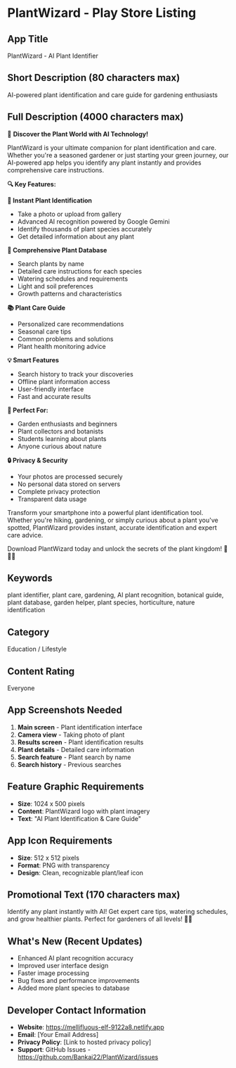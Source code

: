# PlantWizard - Play Store Listing

## App Title
PlantWizard - AI Plant Identifier

## Short Description (80 characters max)
AI-powered plant identification and care guide for gardening enthusiasts

## Full Description (4000 characters max)

🌱 **Discover the Plant World with AI Technology!**

PlantWizard is your ultimate companion for plant identification and care. Whether you're a seasoned gardener or just starting your green journey, our AI-powered app helps you identify any plant instantly and provides comprehensive care instructions.

**🔍 Key Features:**

**📸 Instant Plant Identification**
- Take a photo or upload from gallery
- Advanced AI recognition powered by Google Gemini
- Identify thousands of plant species accurately
- Get detailed information about any plant

**🌿 Comprehensive Plant Database**
- Search plants by name
- Detailed care instructions for each species
- Watering schedules and requirements
- Light and soil preferences
- Growth patterns and characteristics

**📚 Plant Care Guide**
- Personalized care recommendations
- Seasonal care tips
- Common problems and solutions
- Plant health monitoring advice

**💡 Smart Features**
- Search history to track your discoveries
- Offline plant information access
- User-friendly interface
- Fast and accurate results

**🎯 Perfect For:**
- Garden enthusiasts and beginners
- Plant collectors and botanists
- Students learning about plants
- Anyone curious about nature

**🔒 Privacy & Security**
- Your photos are processed securely
- No personal data stored on servers
- Complete privacy protection
- Transparent data usage

Transform your smartphone into a powerful plant identification tool. Whether you're hiking, gardening, or simply curious about a plant you've spotted, PlantWizard provides instant, accurate identification and expert care advice.

Download PlantWizard today and unlock the secrets of the plant kingdom! 🌺🌳🌿

## Keywords
plant identifier, plant care, gardening, AI plant recognition, botanical guide, plant database, garden helper, plant species, horticulture, nature identification

## Category
Education / Lifestyle

## Content Rating
Everyone

## App Screenshots Needed
1. **Main screen** - Plant identification interface
2. **Camera view** - Taking photo of plant
3. **Results screen** - Plant identification results
4. **Plant details** - Detailed care information
5. **Search feature** - Plant search by name
6. **Search history** - Previous searches

## Feature Graphic Requirements
- **Size**: 1024 x 500 pixels
- **Content**: PlantWizard logo with plant imagery
- **Text**: "AI Plant Identification & Care Guide"

## App Icon Requirements
- **Size**: 512 x 512 pixels
- **Format**: PNG with transparency
- **Design**: Clean, recognizable plant/leaf icon

## Promotional Text (170 characters max)
Identify any plant instantly with AI! Get expert care tips, watering schedules, and grow healthier plants. Perfect for gardeners of all levels! 🌱📱

## What's New (Recent Updates)
- Enhanced AI plant recognition accuracy
- Improved user interface design
- Faster image processing
- Bug fixes and performance improvements
- Added more plant species to database

## Developer Contact Information
- **Website**: https://mellifluous-elf-9122a8.netlify.app
- **Email**: [Your Email Address]
- **Privacy Policy**: [Link to hosted privacy policy]
- **Support**: GitHub Issues - https://github.com/Bankai22/PlantWizard/issues 